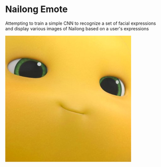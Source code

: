 # Nailong Emote

Attempting to train a simple CNN to recognize a set of facial expressions and display various images of Nailong based on a user's expressions

![Nailong Smirking](nailong-readme.jpg)
